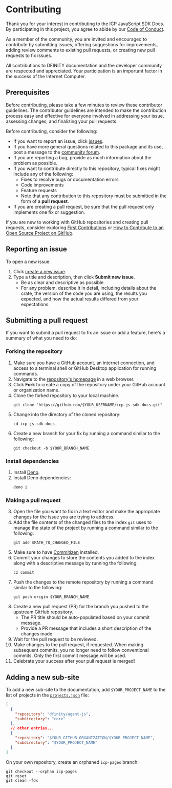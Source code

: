 # Contributing

Thank you for your interest in contributing to the ICP JavaScript SDK Docs. By
participating in this project, you agree to abide by our
[Code of Conduct](./CODE_OF_CONDUCT.md).

As a member of the community, you are invited and encouraged to contribute by
submitting issues, offering suggestions for improvements, adding review comments
to existing pull requests, or creating new pull requests to fix issues.

All contributions to DFINITY documentation and the developer community are
respected and appreciated. Your participation is an important factor in the
success of the Internet Computer.

## Prerequisites

Before contributing, please take a few minutes to review these contributor
guidelines. The contributor guidelines are intended to make the contribution
process easy and effective for everyone involved in addressing your issue,
assessing changes, and finalizing your pull requests.

Before contributing, consider the following:

- If you want to report an issue, click
  [issues](https://github.com/dfinity/icp-js-sdk-docs/issues).
- If you have more general questions related to this package and its use, post a
  message to the [community forum](https://forum.dfinity.org/).
- If you are reporting a bug, provide as much information about the problem as
  possible.
- If you want to contribute directly to this repository, typical fixes might
  include any of the following:
  - Fixes to resolve bugs or documentation errors
  - Code improvements
  - Feature requests
  - Note that any contribution to this repository must be submitted in the form
    of a **pull request**.
- If you are creating a pull request, be sure that the pull request only
  implements one fix or suggestion.

If you are new to working with GitHub repositories and creating pull requests,
consider exploring
[First Contributions](https://github.com/firstcontributions/first-contributions)
or
[How to Contribute to an Open Source Project on GitHub](https://egghead.io/courses/how-to-contribute-to-an-open-source-project-on-github).

## Reporting an issue

To open a new issue:

1. Click
   [create a new issue](https://github.com/dfinity/icp-js-sdk-docs/issues/new).
2. Type a title and description, then click **Submit new issue**.
   - Be as clear and descriptive as possible.
   - For any problem, describe it in detail, including details about the crate,
     the version of the code you are using, the results you expected, and how
     the actual results differed from your expectations.

## Submitting a pull request

If you want to submit a pull request to fix an issue or add a feature, here's a
summary of what you need to do:

### Forking the repository

1. Make sure you have a GitHub account, an internet connection, and access to a
   terminal shell or GitHub Desktop application for running commands.
2. Navigate to the
   [repository's homepage](https://github.com/dfinity/icp-js-sdk-docs) in a web
   browser.
3. Click **Fork** to create a copy of the repository under your GitHub account
   or organization name.
4. Clone the forked repository to your local machine.
   ```shell
   git clone "https://github.com/$YOUR_USERNAME/icp-js-sdk-docs.git"
   ```
5. Change into the directory of the cloned repository:
   ```shell
   cd icp-js-sdk-docs
   ```
6. Create a new branch for your fix by running a command similar to the
   following:
   ```shell
   git checkout -b $YOUR_BRANCH_NAME
   ```

### Install dependencies

1. Install [Deno](https://docs.deno.com/runtime/#quick-install).
2. Install Deno dependencies:
   ```bash
   deno i
   ```

### Making a pull request

3. Open the file you want to fix in a text editor and make the appropriate
   changes for the issue you are trying to address.
4. Add the file contents of the changed files to the index `git` uses to manage
   the state of the project by running a command similar to the following:
   ```shell
   git add $PATH_TO_CHANGED_FILE
   ```
5. Make sure to have
   [Commitizen](https://commitizen-tools.github.io/commitizen/#installation)
   installed.
6. Commit your changes to store the contents you added to the index along with a
   descriptive message by running the following:
   ```shell
   cz commit
   ```
7. Push the changes to the remote repository by running a command similar to the
   following:
   ```shell
   git push origin $YOUR_BRANCH_NAME
   ```
8. Create a new pull request (PR) for the branch you pushed to the upstream
   GitHub repository.
   - The PR title should be auto-populated based on your commit message.
   - Provide a PR message that includes a short description of the changes made.
9. Wait for the pull request to be reviewed.
10. Make changes to the pull request, if requested. When making subsequent
    commits, you no longer need to follow conventional commits. Only the first
    commit message will be used.
11. Celebrate your success after your pull request is merged!

## Adding a new sub-site

To add a new sub-site to the documentation, add `$YOUR_PROJECT_NAME` to the list
of projects in the [`projects.json`](../projects.json) file:

```json
[
  {
    "repository": "dfinity/agent-js",
    "subdirectory": "core"
  },
  // other entries...
  {
    "repository": "$YOUR_GITHUB_ORGANIZATION/$YOUR_PROJECT_NAME",
    "subdirectory": "$YOUR_PROJECT_NAME"
  }
]
```

On your own repository, create an orphaned `icp-pages` branch:

```shell
git checkout --orphan icp-pages
git reset
git clean -fdx
```
